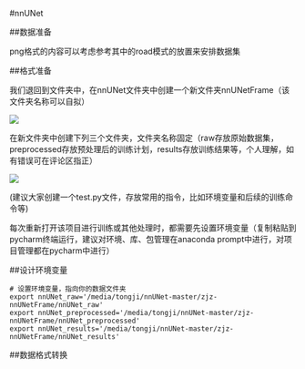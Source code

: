 #nnUNet

##数据准备

png格式的内容可以考虑参考其中的road模式的放置来安排数据集

##格式准备

我们退回到文件夹中，在nnUNet文件夹中创建一个新文件夹nnUNetFrame（该文件夹名称可以自拟）

![](https://cdn.jsdelivr.net/gh/tj-messi/picture/20250302000032.png)

在新文件夹中创建下列三个文件夹，文件夹名称固定（raw存放原始数据集，preprocessed存放预处理后的训练计划，results存放训练结果等，个人理解，如有错误可在评论区指正）

![](https://cdn.jsdelivr.net/gh/tj-messi/picture/20250302000154.png)

(建议大家创建一个test.py文件，存放常用的指令，比如环境变量和后续的训练命令等)

每次重新打开该项目进行训练或其他处理时，都需要先设置环境变量（复制粘贴到pycharm终端运行，建议对环境、库、包管理在anaconda prompt中进行，对项目管理都在pycharm中进行）

##设计环境变量
	
	# 设置环境变量，指向你的数据文件夹
	export nnUNet_raw='/media/tongji/nnUNet-master/zjz-nnUNetFrame/nnUNet_raw'
	export nnUNet_preprocessed='/media/tongji/nnUNet-master/zjz-nnUNetFrame/nnUNet_preprocessed'
	export nnUNet_results='/media/tongji/nnUNet-master/zjz-nnUNetFrame/nnUNet_results'

##数据格式转换




